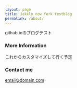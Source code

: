 ```yaml
---
layout: page
title: Jekkly now fork testblog
permalink: /about/
---
```


github.ioのブログテスト

### More Information

これからカスタマイズして行く予定

### Contact me

[email@domain.com](mailto:email@domain.com)
